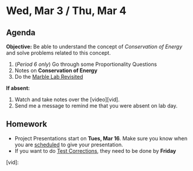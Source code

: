 Wed, Mar 3 / Thu, Mar 4
==================

Agenda
---------
**Objective:** Be able to understand the concept of *Conservation of Energy* and solve problems related to this concept.

1. (*Period 6 only*) Go through some Proportionality Questions
2. Notes on **Conservation of Energy**
3. Do the [Marble Lab Revisited][marble]

**If absent:**

1. Watch and take notes over the [video][vid].
2. Send me a message to remind me that you were absent on lab day. 

Homework 
-------------
- Project Presentations start on **Tues, Mar 16**.  Make sure you know when you are [scheduled][sched] to give your presentation.
- If you want to do [Test Corrections][correct], they need to be done by **Friday**

[sched]: https://avoncsc-my.sharepoint.com/:x:/g/personal/zjrohrbach_avon-schools_org/EVsn6ZkyMl5JvXYEBYTGRvoBX3OiSecqg16WeqB-1EcFXQ?e=287pOt
[correct]: https://avon.schoology.com/assignment/4724955003/
[marble]: https://avon.schoology.com/assignment/4737347924/
[vid]: 
<!--stackedit_data:
eyJoaXN0b3J5IjpbMTE0MTU0NTAyNywxODA2MDc3MTE5LDE4Nj
kwNzM3MzIsLTE0NDE3NDc2OTAsMTMxNzU3NDI1OCwtMTExMzM5
MDE5NSwxNDAzNDI3OTc4LDU5ODU0MTg4Niw3MjEzNTUwMjAsMT
UwODk5MTg1MCwtMTA0MDUyMDc0MCwxNzQyMTY0OTg1LDE2NDMx
NDc3NzYsLTcwNzI3MjQ1LC0xNDQxODQ1Mjc4LDE5MjM3OTc0MD
UsLTk4NzQ0MDEyNyw1NDEwNTExMzksLTc3NDA3MzY4OSwxMDEz
ODkxNjk3XX0=
-->